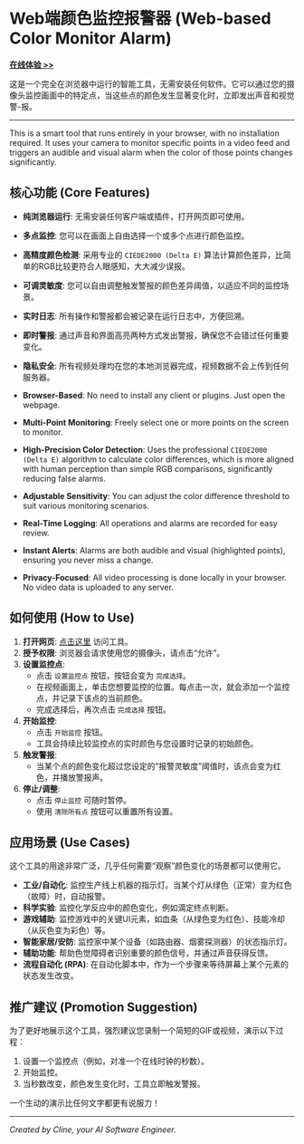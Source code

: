 # Web端颜色监控报警器 (Web-based Color Monitor Alarm)


**[在线体验 &gt;&gt;](https://68cf986cdc2c6f513481d0a2--joyful-sunshine-b41113.netlify.app/)**

这是一个完全在浏览器中运行的智能工具，无需安装任何软件。它可以通过您的摄像头监控画面中的特定点，当这些点的颜色发生显著变化时，立即发出声音和视觉警-报。

---

This is a smart tool that runs entirely in your browser, with no installation required. It uses your camera to monitor specific points in a video feed and triggers an audible and visual alarm when the color of those points changes significantly.

## 核心功能 (Core Features)

*   **纯浏览器运行**: 无需安装任何客户端或插件，打开网页即可使用。
*   **多点监控**: 您可以在画面上自由选择一个或多个点进行颜色监控。
*   **高精度颜色检测**: 采用专业的 `CIEDE2000 (Delta E)` 算法计算颜色差异，比简单的RGB比较更符合人眼感知，大大减少误报。
*   **可调灵敏度**: 您可以自由调整触发警报的颜色差异阈值，以适应不同的监控场景。
*   **实时日志**: 所有操作和警报都会被记录在运行日志中，方便回溯。
*   **即时警报**: 通过声音和界面高亮两种方式发出警报，确保您不会错过任何重要变化。
*   **隐私安全**: 所有视频处理均在您的本地浏览器完成，视频数据不会上传到任何服务器。

*   **Browser-Based**: No need to install any client or plugins. Just open the webpage.
*   **Multi-Point Monitoring**: Freely select one or more points on the screen to monitor.
*   **High-Precision Color Detection**: Uses the professional `CIEDE2000 (Delta E)` algorithm to calculate color differences, which is more aligned with human perception than simple RGB comparisons, significantly reducing false alarms.
*   **Adjustable Sensitivity**: You can adjust the color difference threshold to suit various monitoring scenarios.
*   **Real-Time Logging**: All operations and alarms are recorded for easy review.
*   **Instant Alerts**: Alarms are both audible and visual (highlighted points), ensuring you never miss a change.
*   **Privacy-Focused**: All video processing is done locally in your browser. No video data is uploaded to any server.

## 如何使用 (How to Use)

1.  **打开网页**: [点击这里](https://68cf986cdc2c6f513481d0a2--joyful-sunshine-b41113.netlify.app/) 访问工具。
2.  **授予权限**: 浏览器会请求使用您的摄像头，请点击“允许”。
3.  **设置监控点**:
    *   点击 `设置监控点` 按钮，按钮会变为 `完成选择`。
    *   在视频画面上，单击您想要监控的位置。每点击一次，就会添加一个监控点，并记录下该点的当前颜色。
    *   完成选择后，再次点击 `完成选择` 按钮。
4.  **开始监控**:
    *   点击 `开始监控` 按钮。
    *   工具会持续比较监控点的实时颜色与您设置时记录的初始颜色。
5.  **触发警报**:
    *   当某个点的颜色变化超过您设定的“报警灵敏度”阈值时，该点会变为红色，并播放警报声。
6.  **停止/调整**:
    *   点击 `停止监控` 可随时暂停。
    *   使用 `清除所有点` 按钮可以重置所有设置。

## 应用场景 (Use Cases)

这个工具的用途非常广泛，几乎任何需要“观察”颜色变化的场景都可以使用它。

*   **工业/自动化**: 监控生产线上机器的指示灯。当某个灯从绿色（正常）变为红色（故障）时，自动报警。
*   **科学实验**: 监控化学反应中的颜色变化，例如滴定终点判断。
*   **游戏辅助**: 监控游戏中的关键UI元素，如血条（从绿色变为红色）、技能冷却（从灰色变为彩色）等。
*   **智能家居/安防**: 监控家中某个设备（如路由器、烟雾探测器）的状态指示灯。
*   **辅助功能**: 帮助色觉障碍者识别重要的颜色信号，并通过声音获得反馈。
*   **流程自动化 (RPA)**: 在自动化脚本中，作为一个步骤来等待屏幕上某个元素的状态发生改变。

## 推广建议 (Promotion Suggestion)

为了更好地展示这个工具，强烈建议您录制一个简短的GIF或视频，演示以下过程：
1.  设置一个监控点（例如，对准一个在线时钟的秒数）。
2.  开始监控。
3.  当秒数改变，颜色发生变化时，工具立即触发警报。

一个生动的演示比任何文字都更有说服力！

---
*Created by Cline, your AI Software Engineer.*
